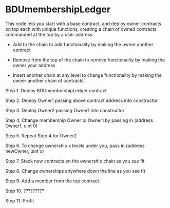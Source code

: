 # BDUmembershipLedger

This code lets you start with a base contract, and deploy owner contracts on top each with unique functions, creating a chain of owned contracts commanded at the top by a user address. 

- Add to the chain to add functionality by making the owner another contract

- Remove from the top of the chain to remove functionality by making the owner your address

- Insert another chain at any level to change functionality by making the owner another chain of contracts.  






Step 1. Deploy BDUmembershipLedger contract

Step 2. Deploy Owner1 passing above contract address into constructor

Step 3. Deploy Owner2 passing Owner1 into constructor

Step 4. Change membership Owner to Owner1 by passing in (address Owner1, uint 0)

Step 5. Repeat Step 4 for Owner2

Step 6. To change ownership x levels under you, pass in (address newOwner, uint x) 

Step 7. Stack new contracts on the ownership chain as you see fit 

Step 8. Change ownerships anywhere down the line as you see fit

Step 9. Add a member from the top contract

Step 10. ?????????  

Step 11. Profit
